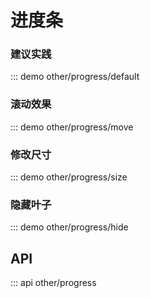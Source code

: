 # 进度条

### 建议实践

::: demo other/progress/default

### 滚动效果

::: demo other/progress/move

### 修改尺寸

::: demo other/progress/size

### 隐藏叶子

::: demo other/progress/hide

## API

::: api other/progress
